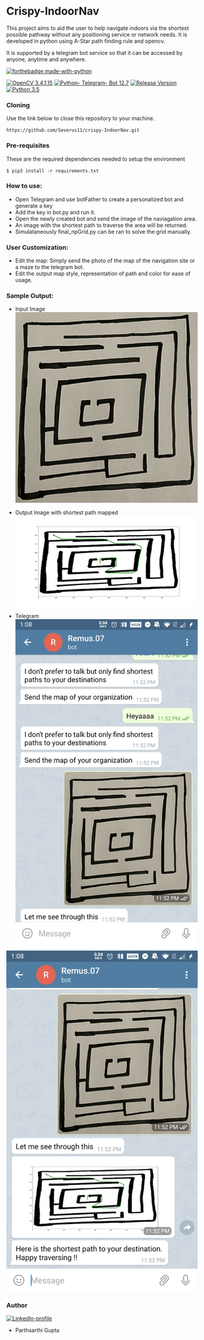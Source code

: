 # Crispy-IndoorNav
This project aims to aid the user to help navigate indoors via the shortest possible pathway without any positioning service or network needs.
It is developed in python using A-Star path finding rule and opencv.

It is supported by a telegram bot service so that it can be accessed by anyone, anytime and anywhere.

[![forthebadge made-with-python](http://ForTheBadge.com/images/badges/made-with-python.svg)](https://www.python.org/)


[![OpenCV 3.4.1.15](https://img.shields.io/badge/OpenCV-version%203.4-orange.svg)](https://pypi.org/project/opencv-python/)
[![Python- Telegram- Bot 12.7](https://img.shields.io/badge/Telegram%20-version%2012.7-blue.svg)](https://pypi.org/project/python-telegram-bot/)
[![Release Version](https://img.shields.io/badge/Release%20-version%200.1.2-red.svg)](https://pypi.org/project/python-telegram-bot/) 
[![Python 3.5](https://img.shields.io/badge/python-3.5-teal.svg)](https://www.python.org/downloads/release/python-350/)  



### Cloning
Use the link below to close this repository to your machine.
```
https://github.com/Severus11/crispy-IndoorNav.git
```
### Pre-requisites 
These are the required dependencies needed to setup the environment
```
$ pip3 install -r requirements.txt
```
### How to use:
- Open Telegram and use botFather to create a personalized bot and generate a key
- Add the key in bot.py and run it.
- Open the newly created bot and send the image of the naviagation area.
- An image with the shortest path to traverse the area will be returned.
- Simulataneously final_npGrid.py can be ran to solve the grid manually.


### User Customization:
- Edit the map: Simply send the photo of the map of the navigation site or a maze to the telegram bot.
- Edit the output map style, representation of path and color for ease of usage.

### Sample Output:
- Input Image
![Input map](wassup.jpeg)

- Output Image with shortest path mapped
![Navigation](hero.png)

- Telegram
![Navigation t1](Screenshot_20200622-010852.jpg)

![Navigation t2](Screenshot_20200622-010856.jpg)

### Author
 [![LinkedIn-profile](https://img.shields.io/badge/LinkedIn-Parthsarthi-blue.svg)](https://www.linkedin.com/in/parthsarthi-gupta-265b9816a)

- Parthsarthi Gupta
